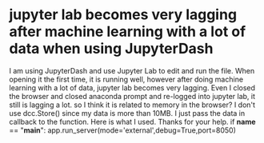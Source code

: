 
# jupyter lab becomes very lagging after machine learning with a lot of data when using JupyterDash

I am using JupyterDash and use Jupyter Lab to edit and run the file. When opening it the first time, it is running well, however after doing machine learning with a lot of data, jupyter lab becomes very lagging. Even I closed the browser and closed anaconda prompt and re-logged into jupyter lab, it still is lagging a lot.
so I think it is related to memory in the browser?
I don't use dcc.Store() since my data is more than 10MB. I just pass the data in callback to the function.
Here is what I used.  Thanks for your help.
if __name__ == "__main__":
    app.run_server(mode='external',debug=True,port=8050) 


        